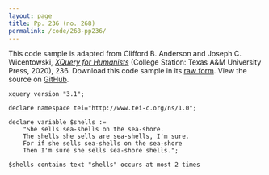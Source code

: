 ```yaml
---
layout: page
title: Pp. 236 (no. 268)
permalink: /code/268-pp236/
---
```


This code sample is adapted from Clifford B. Anderson and Joseph C. Wicentowski, 
[_XQuery for Humanists_](/) (College Station: Texas A&M University Press, 2020), 236. 
Download this code sample in its [raw form](/code/268-pp236/268-pp236.xq).
View the source on [GitHub](https://github.com/coding4humanists/xquery4humanists/blob/master/code/268-pp236/268-pp236.xq).

```xquery
xquery version "3.1";

declare namespace tei="http://www.tei-c.org/ns/1.0";

declare variable $shells := 
    "She sells sea-shells on the sea-shore.
    The shells she sells are sea-shells, I'm sure.
    For if she sells sea-shells on the sea-shore
    Then I'm sure she sells sea-shore shells.";

$shells contains text "shells" occurs at most 2 times
```  
